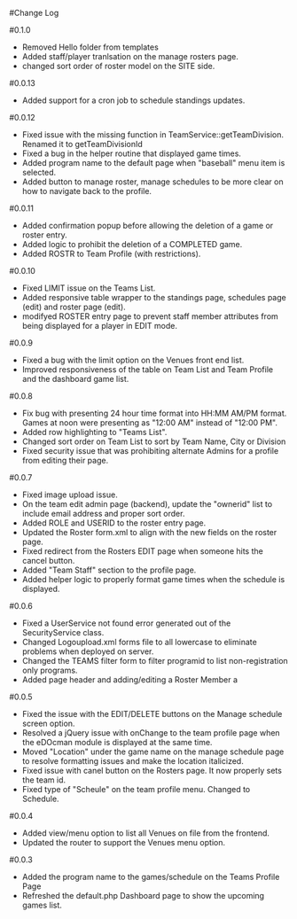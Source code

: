 #Change Log

#0.1.0
- Removed Hello folder from templates
- Added staff/player tranlsation on the manage rosters page.
- changed sort order of roster model on the SITE side.


#0.0.13
- Added support for a cron job to schedule standings updates.

#0.0.12
- Fixed issue with the missing function in TeamService::getTeamDivision.  Renamed it to getTeamDivisionId
- Fixed a bug in the helper routine that displayed game times.
- Added program name to the default page when "baseball" menu item is selected.
- Added button to manage roster, manage schedules to be more clear on how to navigate back to the profile.

#0.0.11
- Added confirmation popup before allowing the deletion of a game or roster entry.
- Added logic to prohibit the deletion of a COMPLETED game.
- Added ROSTR to Team Profile (with restrictions).

#0.0.10
- Fixed LIMIT issue on the Teams List.
- Added responsive table wrapper to the standings page, schedules page (edit) and roster page (edit).
- modifyed ROSTER entry page to prevent staff member attributes from being displayed for a player in EDIT mode.

#0.0.9
- Fixed a bug with the limit option on the Venues front end list.
- Improved responsiveness of the table on Team List and Team Profile and the dashboard game list.

#0.0.8
- Fix bug with presenting 24 hour time format into HH:MM AM/PM format.  Games at noon were presenting as "12:00 AM" instead of "12:00 PM".
- Added row highlighting to "Teams List".
- Changed sort order on Team List to sort by Team Name, City or Division
- Fixed security issue that was prohibiting alternate Admins for a profile from editing their page.

#0.0.7
- Fixed image upload issue.  
- On the team edit admin page (backend), update the "ownerid" list to include email address and proper sort order.
- Added ROLE and USERID to the roster entry page.
- Updated the Roster form.xml to align with the new fields on the roster page.
- Fixed redirect from the Rosters EDIT page when someone hits the cancel button.
- Added "Team Staff" section to the profile page.
- Added helper logic to properly format game times when the schedule is displayed.

#0.0.6
- Fixed a UserService not found error generated out of the SecurityService class.
- Changed Logoupload.xml forms file to all lowercase to eliminate problems when deployed on server.  
- Changed the TEAMS filter form to filter programid to list non-registration only programs.
- Added page header and adding/editing a Roster Member
a

#0.0.5
- Fixed the issue with the EDIT/DELETE buttons on the Manage schedule screen option.
- Resolved a jQuery issue with onChange to the team profile page when the eDOcman module is displayed at the same time.
- Moved "Location" under the game name on the manage schedule page to resolve formatting issues and make the location italicized.
- Fixed issue with canel button on the Rosters page.  It now properly sets the team id.
- Fixed type of "Scheule" on the team profile menu.  Changed to Schedule.

#0.0.4
- Added view/menu option to list all Venues on file from the frontend.
- Updated the router to support the Venues menu option.

#0.0.3
- Added the program name to the games/schedule on the Teams Profile Page
- Refreshed the default.php Dashboard page to show the upcoming games list.